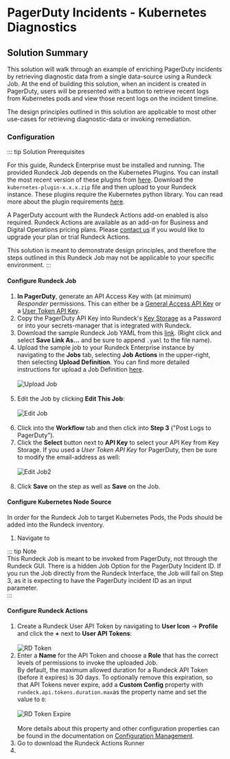 # PagerDuty Incidents - Kubernetes Diagnostics

## Solution Summary
This solution will walk through an example of enriching PagerDuty incidents by retrieving diagnostic data from a single data-source using a Rundeck Job.
At the end of building this solution, when an incident is created in PagerDuty, users will be presented with a button to retrieve recent logs from Kubernetes pods and view those recent logs on the incident timeline.

The design principles outlined in this solution are applicable to most other use-cases for retrieving diagnostic-data or invoking remediation.

### Configuration

::: tip Solution Prerequisites

For this guide, Rundeck Enterprise must be installed and running. The provided Rundeck Job depends on the Kubernetes Plugins. 
You can install the most recent version of these plugins from [here](https://github.com/rundeck-plugins/kubernetes/releases). 
Download the `kubernetes-plugin-x.x.x.zip` file and then upload to your Rundeck instance. These plugins require the Kubernetes python library. 
You can read more about the plugin requirements [here](https://github.com/rundeck-plugins/kubernetes#requirements).

A PagerDuty account with the Rundeck Actions add-on enabled is also required.
Rundeck Actions are available as an add-on for Business and Digital Operations pricing plans. Please [contact us](https://www.pagerduty.com/contact-us/rundeck-actions-long/) if you would like to upgrade your plan or trial Rundeck Actions. 

This solution is meant to demonstrate design principles, and therefore the steps outlined in this Rundeck Job may not be applicable to your specific environment.
:::

#### Configure Rundeck Job
1. **In PagerDuty**, generate an API Access Key with (at minimum) _Responder_ permissions. 
This can either be a [General Access API Key](https://support.pagerduty.com/docs/api-access-keys#section-generate-a-general-access-rest-api-key)
or a [User Token API Key](https://support.pagerduty.com/docs/api-access-keys#section-generate-a-user-token-rest-api-key).
2. Copy the PagerDuty API Key into Rundeck's [Key Storage](/manual/system-configs.html#key-storage) as a Password or into your secrets-manager that is integrated with Rundeck.
3. Download the sample Rundeck Job YAML from this [link](https://raw.githubusercontent.com/jsboak/rundeck_sandbox_scm/master/33ef389a-d45c-42d1-af56-3360ff0dade5.yaml?token=GHSAT0AAAAAABQRZMTKT4CBTPXLMNWR2FSIYQENPQA). (Right click and select **Save Link As...** and be sure to append `.yaml` to the file name).                                                                                                                             
4. Upload the sample job to your Rundeck Enterprise instance by navigating to the **Jobs** tab, selecting **Job Actions** in the upper-right, then selecting **Upload Definition**. 
You can find more detailed instructions for upload a Job Definition [here](/manual/creating-jobs.html#importing-job-definitions).
<br><br>![Upload Job](@assets/img/solutions-pd-diag-k8s-upload-job.png)<br><br>
5. Edit the Job by clicking **Edit This Job**:
<br><br>![Edit Job](@assets/img/solutions-pd-diag-k8s-edit-job.png)<br><br>
6. Click into the **Workflow** tab and then click into **Step 3** ("Post Logs to PagerDuty").
7. Click the **Select** button next to **API Key** to select your API Key from Key Storage. If you used a _User Token API Key_ for PagerDuty, then be sure to modify the email-address as well:
<br><br>![Edit Job2](@assets/img/solutions-pd-diag-k8s-step-3.png)<br><br>
8. Click **Save** on the step as well as **Save** on the Job.

#### Configure Kubernetes Node Source
In order for the Rundeck Job to target Kubernetes Pods, the Pods should be added into the Rundeck inventory.
1. Navigate to 

::: tip Note                                                                                                                                                                                                                
This Rundeck Job is meant to be invoked from PagerDuty, not through the Rundeck GUI. There is a hidden Job Option for the PagerDuty Incident ID. If you run the Job directly from the Rundeck Interface, the Job will fail on Step 3, as it is expecting to have the PagerDuty incident ID as an input parameter.                                                                                                                                                                                                                                              
:::                                                                                                                                                                                                                                           

#### Configure Rundeck Actions 
1. Create a Rundeck User API Token by navigating to **User Icon** -> **Profile** and click the **+** next to **User API Tokens**:
<br><br>![RD Token](@assets/img/solutions-pd-diag-k8s-rd-token.png)
2. Enter a **Name** for the API Token and choose a **Role** that has the correct levels of permissions to invoke the uploaded Job.                                                                                                                                                                                                       
By default, the maximum allowed duration for a Rundeck API Token (before it expires) is 30 days. 
To optionally remove this expiration, so that API Tokens never expire, add a **Custom Config** property with `rundeck.api.tokens.duration.max`as the property name and set the value to `0`:
<br><br>![RD Token Expire](@assets/img/solutions-pd-diag-k8s-token-expiration.png)<br><br>
More details about this property and other configuration properties can be found in the documentation on [Configuration Management](/manual/configuration-mgmt/configmgmt.html#configuration-management-enterprise).
3. Go to download the Rundeck Actions Runner
4. 





